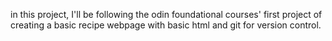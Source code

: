 in this project, I'll be following the odin foundational courses' first project of creating a basic recipe webpage with basic html and git for version control.